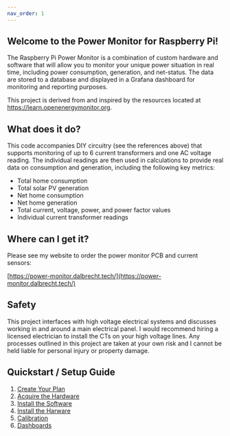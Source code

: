```yaml
---
nav_order: 1
---
```


## Welcome to the Power Monitor for Raspberry Pi!

The Raspberry Pi Power Monitor is a combination of custom hardware and software that will allow you to monitor your unique power situation in real time, including power consumption, generation, and net-status. The data are stored to a database and displayed in a Grafana dashboard for monitoring and reporting purposes.

This project is derived from and inspired by the resources located at https://learn.openenergymonitor.org.


## What does it do?

This code accompanies DIY circuitry (see the references above) that supports monitoring of up to 6 current transformers and one AC voltage reading. The individual readings are then used in calculations to provide real data on consumption and generation, including the following key metrics:

 * Total home consumption
 * Total solar PV generation
 * Net home consumption
 * Net home generation
 * Total current, voltage, power, and power factor values
 * Individual current transformer readings


## Where can I get it?

Please see my website to order the power monitor PCB and current sensors:

[https://power-monitor.dalbrecht.tech/](https://power-monitor.dalbrecht.tech/)


## Safety

This project interfaces with high voltage electrical systems and discusses working in and around a main electrical panel. I would recommend hiring a licensed electrician to install the CTs on your high voltage lines. Any processes outlined in this project are taken at your own risk and I cannot be held liable for personal injury or property damage.

## Quickstart / Setup Guide

1. [Create Your Plan](./create-your-plan)
2. [Acquire the Hardware](./acquire-the-hardware)
3. [Install the Software](./install-the-software)
4. [Install the Harware](./install-the-harware)
5. [Calibration](./calibration)
6. [Dashboards](./dashboards)
